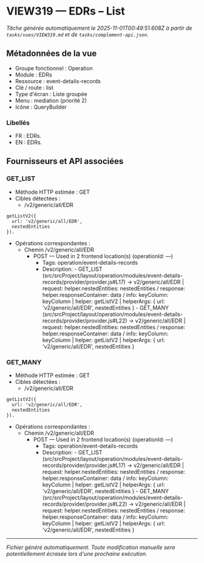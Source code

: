 # VIEW319 — EDRs – List

_Tâche générée automatiquement le 2025-11-01T00:49:51.608Z à partir de `tasks/vues/VIEW319.md` et de `tasks/complement-api.json`._

## Métadonnées de la vue

- Groupe fonctionnel : Operation
- Module : EDRs
- Ressource : event-details-records
- Clé / route : list
- Type d'écran : Liste groupée
- Menu : mediation (priorité 2)
- Icône : QueryBuilder

### Libellés
- FR : EDRs.
- EN : EDRs.

## Fournisseurs et API associées

### GET_LIST

- Méthode HTTP estimée : GET
- Cibles détectées :
  - /v2/generic/all/EDR

```text
getListV2({
  url: 'v2/generic/all/EDR',
  nestedEntities
}).
```

- Opérations correspondantes :
  - Chemin /v2/generic/all/EDR
    - POST — Used in 2 frontend location(s) (operationId: —)
      - Tags: operation/event-details-records
      - Description: - GET_LIST (src/srcProject/layout/operation/modules/event-details-records/provider/provider.js#L17) -> v2/generic/all/EDR | request: helper.nestedEntities: nestedEntities / response: helper.responseContainer: data / info: keyColumn: keyColumn | helper: getListV2 | helperArgs: { url: 'v2/generic/all/EDR', nestedEntities } - GET_MANY (src/srcProject/layout/operation/modules/event-details-records/provider/provider.js#L22) -> v2/generic/all/EDR | request: helper.nestedEntities: nestedEntities / response: helper.responseContainer: data / info: keyColumn: keyColumn | helper: getListV2 | helperArgs: { url: 'v2/generic/all/EDR', nestedEntities }

### GET_MANY

- Méthode HTTP estimée : GET
- Cibles détectées :
  - /v2/generic/all/EDR

```text
getListV2({
  url: 'v2/generic/all/EDR',
  nestedEntities
}).
```

- Opérations correspondantes :
  - Chemin /v2/generic/all/EDR
    - POST — Used in 2 frontend location(s) (operationId: —)
      - Tags: operation/event-details-records
      - Description: - GET_LIST (src/srcProject/layout/operation/modules/event-details-records/provider/provider.js#L17) -> v2/generic/all/EDR | request: helper.nestedEntities: nestedEntities / response: helper.responseContainer: data / info: keyColumn: keyColumn | helper: getListV2 | helperArgs: { url: 'v2/generic/all/EDR', nestedEntities } - GET_MANY (src/srcProject/layout/operation/modules/event-details-records/provider/provider.js#L22) -> v2/generic/all/EDR | request: helper.nestedEntities: nestedEntities / response: helper.responseContainer: data / info: keyColumn: keyColumn | helper: getListV2 | helperArgs: { url: 'v2/generic/all/EDR', nestedEntities }

---

_Fichier généré automatiquement. Toute modification manuelle sera potentiellement écrasée lors d'une prochaine exécution._

